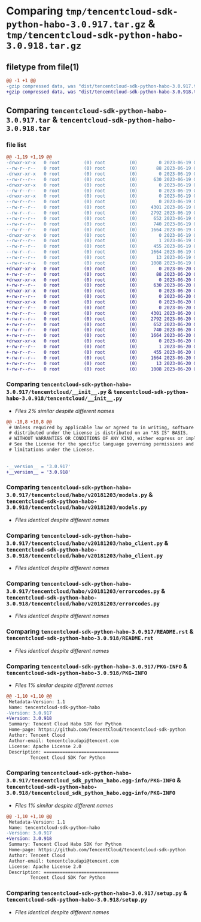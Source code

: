 # Comparing `tmp/tencentcloud-sdk-python-habo-3.0.917.tar.gz` & `tmp/tencentcloud-sdk-python-habo-3.0.918.tar.gz`

## filetype from file(1)

```diff
@@ -1 +1 @@
-gzip compressed data, was "dist/tencentcloud-sdk-python-habo-3.0.917.tar", last modified: Mon Jun 19 00:26:32 2023, max compression
+gzip compressed data, was "dist/tencentcloud-sdk-python-habo-3.0.918.tar", last modified: Tue Jun 20 02:41:36 2023, max compression
```

## Comparing `tencentcloud-sdk-python-habo-3.0.917.tar` & `tencentcloud-sdk-python-habo-3.0.918.tar`

### file list

```diff
@@ -1,19 +1,19 @@
-drwxr-xr-x   0 root         (0) root         (0)        0 2023-06-19 00:26:32.000000 tencentcloud-sdk-python-habo-3.0.917/
--rw-r--r--   0 root         (0) root         (0)       88 2023-06-19 00:26:32.000000 tencentcloud-sdk-python-habo-3.0.917/setup.cfg
-drwxr-xr-x   0 root         (0) root         (0)        0 2023-06-19 00:26:32.000000 tencentcloud-sdk-python-habo-3.0.917/tencentcloud/
--rw-r--r--   0 root         (0) root         (0)      630 2023-06-19 00:26:32.000000 tencentcloud-sdk-python-habo-3.0.917/tencentcloud/__init__.py
-drwxr-xr-x   0 root         (0) root         (0)        0 2023-06-19 00:26:32.000000 tencentcloud-sdk-python-habo-3.0.917/tencentcloud/habo/
--rw-r--r--   0 root         (0) root         (0)        0 2023-06-19 00:26:32.000000 tencentcloud-sdk-python-habo-3.0.917/tencentcloud/habo/__init__.py
-drwxr-xr-x   0 root         (0) root         (0)        0 2023-06-19 00:26:32.000000 tencentcloud-sdk-python-habo-3.0.917/tencentcloud/habo/v20181203/
--rw-r--r--   0 root         (0) root         (0)        0 2023-06-19 00:26:32.000000 tencentcloud-sdk-python-habo-3.0.917/tencentcloud/habo/v20181203/__init__.py
--rw-r--r--   0 root         (0) root         (0)     4301 2023-06-19 00:26:32.000000 tencentcloud-sdk-python-habo-3.0.917/tencentcloud/habo/v20181203/models.py
--rw-r--r--   0 root         (0) root         (0)     2792 2023-06-19 00:26:32.000000 tencentcloud-sdk-python-habo-3.0.917/tencentcloud/habo/v20181203/habo_client.py
--rw-r--r--   0 root         (0) root         (0)      652 2023-06-19 00:26:32.000000 tencentcloud-sdk-python-habo-3.0.917/tencentcloud/habo/v20181203/errorcodes.py
--rw-r--r--   0 root         (0) root         (0)      740 2023-06-19 00:26:32.000000 tencentcloud-sdk-python-habo-3.0.917/README.rst
--rw-r--r--   0 root         (0) root         (0)     1664 2023-06-19 00:26:32.000000 tencentcloud-sdk-python-habo-3.0.917/PKG-INFO
-drwxr-xr-x   0 root         (0) root         (0)        0 2023-06-19 00:26:32.000000 tencentcloud-sdk-python-habo-3.0.917/tencentcloud_sdk_python_habo.egg-info/
--rw-r--r--   0 root         (0) root         (0)        1 2023-06-19 00:26:32.000000 tencentcloud-sdk-python-habo-3.0.917/tencentcloud_sdk_python_habo.egg-info/dependency_links.txt
--rw-r--r--   0 root         (0) root         (0)      455 2023-06-19 00:26:32.000000 tencentcloud-sdk-python-habo-3.0.917/tencentcloud_sdk_python_habo.egg-info/SOURCES.txt
--rw-r--r--   0 root         (0) root         (0)     1664 2023-06-19 00:26:32.000000 tencentcloud-sdk-python-habo-3.0.917/tencentcloud_sdk_python_habo.egg-info/PKG-INFO
--rw-r--r--   0 root         (0) root         (0)       13 2023-06-19 00:26:32.000000 tencentcloud-sdk-python-habo-3.0.917/tencentcloud_sdk_python_habo.egg-info/top_level.txt
--rw-r--r--   0 root         (0) root         (0)     1008 2023-06-19 00:26:32.000000 tencentcloud-sdk-python-habo-3.0.917/setup.py
+drwxr-xr-x   0 root         (0) root         (0)        0 2023-06-20 02:41:36.000000 tencentcloud-sdk-python-habo-3.0.918/
+-rw-r--r--   0 root         (0) root         (0)       88 2023-06-20 02:41:36.000000 tencentcloud-sdk-python-habo-3.0.918/setup.cfg
+drwxr-xr-x   0 root         (0) root         (0)        0 2023-06-20 02:41:36.000000 tencentcloud-sdk-python-habo-3.0.918/tencentcloud/
+-rw-r--r--   0 root         (0) root         (0)      630 2023-06-20 02:41:36.000000 tencentcloud-sdk-python-habo-3.0.918/tencentcloud/__init__.py
+drwxr-xr-x   0 root         (0) root         (0)        0 2023-06-20 02:41:36.000000 tencentcloud-sdk-python-habo-3.0.918/tencentcloud/habo/
+-rw-r--r--   0 root         (0) root         (0)        0 2023-06-20 02:41:36.000000 tencentcloud-sdk-python-habo-3.0.918/tencentcloud/habo/__init__.py
+drwxr-xr-x   0 root         (0) root         (0)        0 2023-06-20 02:41:36.000000 tencentcloud-sdk-python-habo-3.0.918/tencentcloud/habo/v20181203/
+-rw-r--r--   0 root         (0) root         (0)        0 2023-06-20 02:41:36.000000 tencentcloud-sdk-python-habo-3.0.918/tencentcloud/habo/v20181203/__init__.py
+-rw-r--r--   0 root         (0) root         (0)     4301 2023-06-20 02:41:36.000000 tencentcloud-sdk-python-habo-3.0.918/tencentcloud/habo/v20181203/models.py
+-rw-r--r--   0 root         (0) root         (0)     2792 2023-06-20 02:41:36.000000 tencentcloud-sdk-python-habo-3.0.918/tencentcloud/habo/v20181203/habo_client.py
+-rw-r--r--   0 root         (0) root         (0)      652 2023-06-20 02:41:36.000000 tencentcloud-sdk-python-habo-3.0.918/tencentcloud/habo/v20181203/errorcodes.py
+-rw-r--r--   0 root         (0) root         (0)      740 2023-06-20 02:41:36.000000 tencentcloud-sdk-python-habo-3.0.918/README.rst
+-rw-r--r--   0 root         (0) root         (0)     1664 2023-06-20 02:41:36.000000 tencentcloud-sdk-python-habo-3.0.918/PKG-INFO
+drwxr-xr-x   0 root         (0) root         (0)        0 2023-06-20 02:41:36.000000 tencentcloud-sdk-python-habo-3.0.918/tencentcloud_sdk_python_habo.egg-info/
+-rw-r--r--   0 root         (0) root         (0)        1 2023-06-20 02:41:36.000000 tencentcloud-sdk-python-habo-3.0.918/tencentcloud_sdk_python_habo.egg-info/dependency_links.txt
+-rw-r--r--   0 root         (0) root         (0)      455 2023-06-20 02:41:36.000000 tencentcloud-sdk-python-habo-3.0.918/tencentcloud_sdk_python_habo.egg-info/SOURCES.txt
+-rw-r--r--   0 root         (0) root         (0)     1664 2023-06-20 02:41:36.000000 tencentcloud-sdk-python-habo-3.0.918/tencentcloud_sdk_python_habo.egg-info/PKG-INFO
+-rw-r--r--   0 root         (0) root         (0)       13 2023-06-20 02:41:36.000000 tencentcloud-sdk-python-habo-3.0.918/tencentcloud_sdk_python_habo.egg-info/top_level.txt
+-rw-r--r--   0 root         (0) root         (0)     1008 2023-06-20 02:41:36.000000 tencentcloud-sdk-python-habo-3.0.918/setup.py
```

### Comparing `tencentcloud-sdk-python-habo-3.0.917/tencentcloud/__init__.py` & `tencentcloud-sdk-python-habo-3.0.918/tencentcloud/__init__.py`

 * *Files 2% similar despite different names*

```diff
@@ -10,8 +10,8 @@
 # Unless required by applicable law or agreed to in writing, software
 # distributed under the License is distributed on an "AS IS" BASIS,
 # WITHOUT WARRANTIES OR CONDITIONS OF ANY KIND, either express or implied.
 # See the License for the specific language governing permissions and
 # limitations under the License.
 
 
-__version__ = '3.0.917'
+__version__ = '3.0.918'
```

### Comparing `tencentcloud-sdk-python-habo-3.0.917/tencentcloud/habo/v20181203/models.py` & `tencentcloud-sdk-python-habo-3.0.918/tencentcloud/habo/v20181203/models.py`

 * *Files identical despite different names*

### Comparing `tencentcloud-sdk-python-habo-3.0.917/tencentcloud/habo/v20181203/habo_client.py` & `tencentcloud-sdk-python-habo-3.0.918/tencentcloud/habo/v20181203/habo_client.py`

 * *Files identical despite different names*

### Comparing `tencentcloud-sdk-python-habo-3.0.917/tencentcloud/habo/v20181203/errorcodes.py` & `tencentcloud-sdk-python-habo-3.0.918/tencentcloud/habo/v20181203/errorcodes.py`

 * *Files identical despite different names*

### Comparing `tencentcloud-sdk-python-habo-3.0.917/README.rst` & `tencentcloud-sdk-python-habo-3.0.918/README.rst`

 * *Files identical despite different names*

### Comparing `tencentcloud-sdk-python-habo-3.0.917/PKG-INFO` & `tencentcloud-sdk-python-habo-3.0.918/PKG-INFO`

 * *Files 1% similar despite different names*

```diff
@@ -1,10 +1,10 @@
 Metadata-Version: 1.1
 Name: tencentcloud-sdk-python-habo
-Version: 3.0.917
+Version: 3.0.918
 Summary: Tencent Cloud Habo SDK for Python
 Home-page: https://github.com/TencentCloud/tencentcloud-sdk-python
 Author: Tencent Cloud
 Author-email: tencentcloudapi@tencent.com
 License: Apache License 2.0
 Description: ============================
         Tencent Cloud SDK for Python
```

### Comparing `tencentcloud-sdk-python-habo-3.0.917/tencentcloud_sdk_python_habo.egg-info/PKG-INFO` & `tencentcloud-sdk-python-habo-3.0.918/tencentcloud_sdk_python_habo.egg-info/PKG-INFO`

 * *Files 1% similar despite different names*

```diff
@@ -1,10 +1,10 @@
 Metadata-Version: 1.1
 Name: tencentcloud-sdk-python-habo
-Version: 3.0.917
+Version: 3.0.918
 Summary: Tencent Cloud Habo SDK for Python
 Home-page: https://github.com/TencentCloud/tencentcloud-sdk-python
 Author: Tencent Cloud
 Author-email: tencentcloudapi@tencent.com
 License: Apache License 2.0
 Description: ============================
         Tencent Cloud SDK for Python
```

### Comparing `tencentcloud-sdk-python-habo-3.0.917/setup.py` & `tencentcloud-sdk-python-habo-3.0.918/setup.py`

 * *Files identical despite different names*

